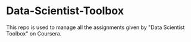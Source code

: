 # Data-Scientist-Toolbox
This repo is used to manage all the assignments given by "Data Scientist Toolbox" on Coursera.
